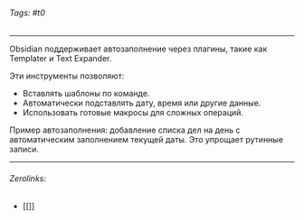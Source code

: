 ###### Tags:  #t0
___
Obsidian поддерживает автозаполнение через плагины, такие как Templater и Text Expander.

Эти инструменты позволяют:

- Вставлять шаблоны по команде.
- Автоматически подставлять дату, время или другие данные.
- Использовать готовые макросы для сложных операций.

Пример автозаполнения: добавление списка дел на день с автоматическим заполнением текущей даты. Это упрощает рутинные записи.
___
###### Zerolinks: 
- [[]]